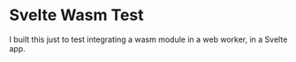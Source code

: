 # Svelte Wasm Test

I built this just to test integrating a wasm module in a web worker, in a Svelte app.